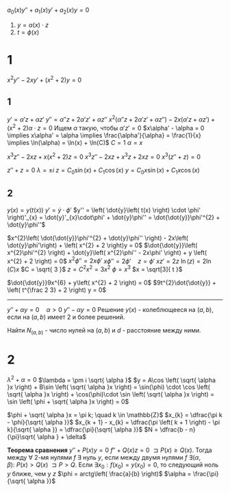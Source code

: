 $a_{0}(x)y'' + a_{1}(x)y' + a_{2}(x)y = 0$
1. $y = \alpha(x) \cdot z$
2. $t = \phi(x)$

# 1
$x^{2}y'' - 2xy' + \left( x^{2} + 2 \right)y = 0$

## 1
$y' = \alpha' z + \alpha z'$
$y'' = \alpha''z + 2\alpha'z' + \alpha z''$
$x^{2}\left( \alpha''z + 2\alpha'z' + \alpha z'' \right) - 2x\left( \alpha'z + \alpha z' \right) + \left( x^{2} + 2 \right)\alpha \cdot z = 0$
Ищем $\alpha$ такую, чтобы $\alpha'z' = 0$
$x\alpha' - \alpha = 0 \implies x\alpha' = \alpha \implies \frac{\alpha'}{\alpha} = \frac{1}{x} \implies \ln(\alpha) = \ln(x) + \ln(C)$
$C = 1$
$\alpha = x$

$x^{3}z'' - 2xz + x\left( x^{2} + 2 \right)z = 0$
$x^{3}z'' - 2xz + x^{3}z + 2xz = 0$
$x^{3}\left( z'' + z \right) = 0$

$z'' + z = 0$
$\lambda = \pm i$
$z = C_{0}\sin(x) + C_{1}\cos(x)$
$y = C_{0}x \sin(x) + C_{1}x\cos(x)$


## 2
$y(x) = y(t(x))$
$y' = \dot{y}\cdot\phi'$
$y'' = \left( \dot{y}\left( t(x) \right) \cdot \phi' \right)'_{x} = \dot{y}'_{x}\cdot\phi' + \dot{y}\phi'' = \dot{\dot{y}}\phi'^{2} + \dot{y}\phi''$


$x^{2}\left( \dot{\dot{y}}\phi'^{2} + \dot{y}\phi'' \right) - 2x\left( \dot{y}\phi'\right) + \left( x^{2} + 2 \right)y = 0$
$\dot{\dot{y}}\left( x^{2}\phi'^{2} \right) + \dot{y}\left( x^{2}\phi'' - 2x\phi' \right) + y \left( x^{2} + 2 \right) = 0$
$x^{2}\phi'' = 2x\phi'$
$x\phi'' = 2\phi' \quad z = \phi'$
$xz' = 2z$
$\ln(z) = 2\ln(C)x$
	$C = \sqrt{ 3 }$
$z = C^{2}x^{2} = 3 x^{2}$
$\phi = x^{3}$
$x = \sqrt[3]{ t }$

$\dot{\dot{y}}9x^{6} + y\left( x^{2} + 2 \right) = 0$
$9t^{2}\dot{\dot{y}} + \left( t^{\frac 2 3} + 2 \right) y = 0$



---
$y'' + \alpha y = 0 \quad \alpha > 0$
$y'' - \alpha y = 0$
Решение $y(x)$ - колеблющееся на $\left( a, b \right)$, если на $\left( a, b \right)$ имеет 2 и более решений.

Найти $N_{\left( a, b \right)}$ - число нулей на $\left( a, b \right)$ и $d$ - расстояние между ними.

# 2
$\lambda^{2} + \alpha = 0$
$\lambda = \pm i \sqrt{ \alpha }$
$y = A\cos \left( \sqrt{ \alpha }x \right) + B\sin \left( \sqrt{ \alpha }x \right) = \sin(\phi) \cdot \cos \left( \sqrt{ \alpha }x \right) + \cos(\phi)\cdot \sin \left( \sqrt{ \alpha }x \right) = \sin \left( \phi + \sqrt{ \alpha }x \right) = 0$

$\phi + \sqrt{ \alpha }x = \pi k; \quad k \in \mathbb{Z}$
$x_{k} = \dfrac{\pi k - \phi}{\sqrt{ \alpha }}$
$x_{k + 1} - x_{k} = \dfrac{\pi \left( k + 1 \right) - \pi k}{\sqrt{ \alpha }} = \dfrac{\pi}{\sqrt{ \alpha }}$
$N = \dfrac{b - n}{\pi}\sqrt{ \alpha } + \delta$


**Теорема сравнения**
	$y'' + P(x) y = 0$
	$f'' + Q(x)z = 0$
		$\sqsupset P(x) \geq Q(x)$. Тогда между $\forall$ 2-мя нулями $f$ $\exists$ нуль $y$, если между двумя нулями $f\ \exists \left( \alpha, \beta \right):\ P(x) > Q(x)$
		$\sqsupset P > Q$. Если $\exists x_{0}: f(x_{0}) = y(x_{0}) = 0$, то следующий ноль $y$ ближе, чем у $z$
	$\phi = arctg\left( \frac{a}{b} \right)$
	$\alpha = \frac{\pi}{\sqrt{ \alpha }}$
	


